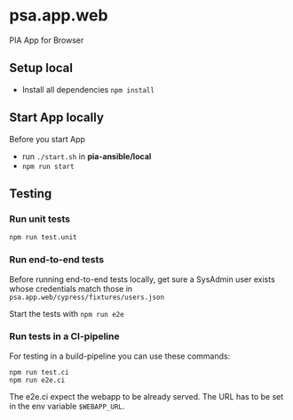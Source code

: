 # psa.app.web

PIA App for Browser

## Setup local

- Install all dependencies `npm install`

## Start App locally

Before you start App

- run `./start.sh` in **pia-ansible/local**
- `npm run start`

## Testing

### Run unit tests

`npm run test.unit`

### Run end-to-end tests

Before running end-to-end tests locally, get sure a SysAdmin user exists whose credentials match those in
`psa.app.web/cypress/fixtures/users.json`

Start the tests with `npm run e2e`

### Run tests in a CI-pipeline

For testing in a build-pipeline you can use these commands:

```shell script
npm run test.ci
npm run e2e.ci
```

The e2e.ci expect the webapp to be already served. The URL has to be set in the env variable `$WEBAPP_URL`.
